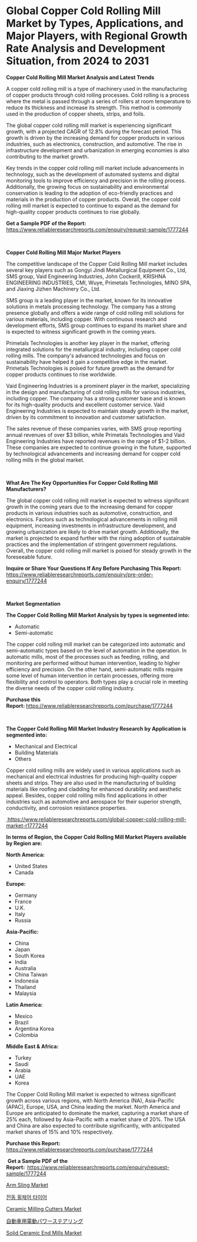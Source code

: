 <p><h1>Global Copper Cold Rolling Mill Market by Types, Applications, and Major Players, with Regional Growth Rate Analysis and Development Situation, from 2024 to 2031</h1></p><p><strong>Copper Cold Rolling Mill Market Analysis and Latest Trends</strong></p>
<p><p>A copper cold rolling mill is a type of machinery used in the manufacturing of copper products through cold rolling processes. Cold rolling is a process where the metal is passed through a series of rollers at room temperature to reduce its thickness and increase its strength. This method is commonly used in the production of copper sheets, strips, and foils.</p><p>The global copper cold rolling mill market is experiencing significant growth, with a projected CAGR of 12.8% during the forecast period. This growth is driven by the increasing demand for copper products in various industries, such as electronics, construction, and automotive. The rise in infrastructure development and urbanization in emerging economies is also contributing to the market growth.</p><p>Key trends in the copper cold rolling mill market include advancements in technology, such as the development of automated systems and digital monitoring tools to improve efficiency and precision in the rolling process. Additionally, the growing focus on sustainability and environmental conservation is leading to the adoption of eco-friendly practices and materials in the production of copper products. Overall, the copper cold rolling mill market is expected to continue to expand as the demand for high-quality copper products continues to rise globally.</p></p>
<p><strong>Get a Sample PDF of the Report:&nbsp;</strong> <a href="https://www.reliableresearchreports.com/enquiry/request-sample/1777244">https://www.reliableresearchreports.com/enquiry/request-sample/1777244</a></p>
<p>&nbsp;</p>
<p><strong>Copper Cold Rolling Mill Major Market Players</strong></p>
<p><p>The competitive landscape of the Copper Cold Rolling Mill market includes several key players such as Gongyi Jindi Metallurgical Equipment Co., Ltd, SMS group, Vaid Engineering Industries, John Cockerill, KRISHNA ENGINEERING INDUSTRIES, CMI, Wuye, Primetals Technologies, MINO SPA, and Jiaxing Jizhen Machinery Co., Ltd. </p><p>SMS group is a leading player in the market, known for its innovative solutions in metals processing technology. The company has a strong presence globally and offers a wide range of cold rolling mill solutions for various materials, including copper. With continuous research and development efforts, SMS group continues to expand its market share and is expected to witness significant growth in the coming years.</p><p>Primetals Technologies is another key player in the market, offering integrated solutions for the metallurgical industry, including copper cold rolling mills. The company's advanced technologies and focus on sustainability have helped it gain a competitive edge in the market. Primetals Technologies is poised for future growth as the demand for copper products continues to rise worldwide.</p><p>Vaid Engineering Industries is a prominent player in the market, specializing in the design and manufacturing of cold rolling mills for various industries, including copper. The company has a strong customer base and is known for its high-quality products and excellent customer service. Vaid Engineering Industries is expected to maintain steady growth in the market, driven by its commitment to innovation and customer satisfaction.</p><p>The sales revenue of these companies varies, with SMS group reporting annual revenues of over $3 billion, while Primetals Technologies and Vaid Engineering Industries have reported revenues in the range of $1-2 billion. These companies are expected to continue growing in the future, supported by technological advancements and increasing demand for copper cold rolling mills in the global market.</p></p>
<p>&nbsp;</p>
<p><strong>What Are The Key Opportunities For Copper Cold Rolling Mill Manufacturers?</strong></p>
<p><p>The global copper cold rolling mill market is expected to witness significant growth in the coming years due to the increasing demand for copper products in various industries such as automotive, construction, and electronics. Factors such as technological advancements in rolling mill equipment, increasing investments in infrastructure development, and growing urbanization are likely to drive market growth. Additionally, the market is projected to expand further with the rising adoption of sustainable practices and the implementation of stringent government regulations. Overall, the copper cold rolling mill market is poised for steady growth in the foreseeable future.</p></p>
<p><strong>Inquire or Share Your Questions If Any Before Purchasing This Report:</strong> <a href="https://www.reliableresearchreports.com/enquiry/pre-order-enquiry/1777244">https://www.reliableresearchreports.com/enquiry/pre-order-enquiry/1777244</a></p>
<p>&nbsp;</p>
<p><strong>Market Segmentation</strong></p>
<p><strong>The Copper Cold Rolling Mill Market Analysis by types is segmented into:</strong></p>
<p><ul><li>Automatic</li><li>Semi-automatic</li></ul></p>
<p><p>The copper cold rolling mill market can be categorized into automatic and semi-automatic types based on the level of automation in the operation. In automatic mills, most of the processes such as feeding, rolling, and monitoring are performed without human intervention, leading to higher efficiency and precision. On the other hand, semi-automatic mills require some level of human intervention in certain processes, offering more flexibility and control to operators. Both types play a crucial role in meeting the diverse needs of the copper cold rolling industry.</p></p>
<p><strong>Purchase this Report:&nbsp;</strong><a href="https://www.reliableresearchreports.com/purchase/1777244">https://www.reliableresearchreports.com/purchase/1777244</a></p>
<p>&nbsp;</p>
<p><strong>The Copper Cold Rolling Mill Market Industry Research by Application is segmented into:</strong></p>
<p><ul><li>Mechanical and Electrical</li><li>Building Materials</li><li>Others</li></ul></p>
<p><p>Copper cold rolling mills are widely used in various applications such as mechanical and electrical industries for producing high-quality copper sheets and strips. They are also used in the manufacturing of building materials like roofing and cladding for enhanced durability and aesthetic appeal. Besides, copper cold rolling mills find applications in other industries such as automotive and aerospace for their superior strength, conductivity, and corrosion resistance properties.</p></p>
<p><a href="https://www.reliableresearchreports.com/global-copper-cold-rolling-mill-market-r1777244">&nbsp;https://www.reliableresearchreports.com/global-copper-cold-rolling-mill-market-r1777244</a></p>
<p><strong>In terms of Region, the Copper Cold Rolling Mill Market Players available by Region are:</strong></p>
<p>
    <p> <strong> North America: </strong>
        <ul>
            <li>United States</li>
            <li>Canada</li>
        </ul>
        </p> 
    <p> <strong> Europe: </strong>
        <ul>
            <li>Germany</li>
            <li>France</li>
            <li>U.K.</li>
            <li>Italy</li>
            <li>Russia</li>
        </ul>
        </p> 
    <p> <strong> Asia-Pacific: </strong>
        <ul>
            <li>China</li>
            <li>Japan</li>
            <li>South Korea</li>
            <li>India</li>
            <li>Australia</li>
            <li>China Taiwan</li>
            <li>Indonesia</li>
            <li>Thailand</li>
            <li>Malaysia</li>
        </ul>
        </p> 
    <p> <strong> Latin America: </strong>
        <ul>
            <li>Mexico</li>
            <li>Brazil</li>
            <li>Argentina Korea</li>
            <li>Colombia</li>
        </ul>
        </p> 
    <p> <strong> Middle East & Africa: </strong>
        <ul>
            <li>Turkey</li>
            <li>Saudi</li>
            <li>Arabia</li>
            <li>UAE</li>
            <li>Korea</li>
        </ul>
    </p>
    </p>
<p><p>The Copper Cold Rolling Mill market is expected to witness significant growth across various regions, with North America (NA), Asia-Pacific (APAC), Europe, USA, and China leading the market. North America and Europe are anticipated to dominate the market, capturing a market share of 25% each, followed by Asia-Pacific with a market share of 20%. The USA and China are also expected to contribute significantly, with anticipated market shares of 15% and 10% respectively.</p></p>
<p><strong>Purchase this Report: </strong><a href="https://www.reliableresearchreports.com/purchase/1777244">https://www.reliableresearchreports.com/purchase/1777244</a></p>
<p>&nbsp;<strong>Get a Sample PDF of the Report:&nbsp;&nbsp;</strong><a href="https://www.reliableresearchreports.com/enquiry/request-sample/1777244">https://www.reliableresearchreports.com/enquiry/request-sample/1777244</a></p>
<p><strong></strong></p>
<p><p><a href="https://www.linkedin.com/pulse/arm-sling-market-insight-trends-growth-forecasted-from-2024-xxjif?trackingId=Wxp6FDxClHYXw2nmJYcxcg%3D%3D">Arm Sling Market</a></p><p><a href="https://medium.com/@jenniferstanley2022/%ED%8C%8C%EC%9B%8C-%ED%9C%A0%EC%B2%B4%EC%96%B4-%ED%83%80%EC%9D%B4%EC%96%B4-%EC%8B%9C%EC%9E%A5-%EC%8B%9C%EC%9E%A5-%EC%A0%90%EC%9C%A0%EC%9C%A8-%EC%8B%9C%EC%9E%A5-%EB%8F%99%ED%96%A5-%EB%B0%8F-%EB%AF%B8%EB%9E%98-%EC%84%B1%EC%9E%A5-%ED%83%90%EC%83%89-f7f6b866b202">전동 휠체어 타이어</a></p><p><a href="https://github.com/nicholepatriciadoylenwnrjr0/Market-Research-Report-List-2/blob/main/ceramic-milling-cutters-market.md">Ceramic Milling Cutters Market</a></p><p><a href="https://medium.com/@jefferyyan895/%E8%87%AA%E5%8B%95%E8%BB%8A%E7%94%A8%E9%9B%BB%E5%8B%95%E3%83%91%E3%83%AF%E3%83%BC%E3%82%B9%E3%83%86%E3%82%A2%E3%83%AA%E3%83%B3%E3%82%B0%E5%B8%82%E5%A0%B4-2031%E5%B9%B4%E3%81%BE%E3%81%A7%E3%81%AE%E5%8B%95%E5%90%91-%E4%BA%88%E6%B8%AC-%E7%AB%B6%E4%BA%89%E5%88%86%E6%9E%90-91201d4cd450">自動車用電動パワーステアリング</a></p><p><a href="https://github.com/gamblestampleyjenny50m5sl6/Market-Research-Report-List-2/blob/main/solid-ceramic-end-mills-market.md">Solid Ceramic End Mills Market</a></p></p>
